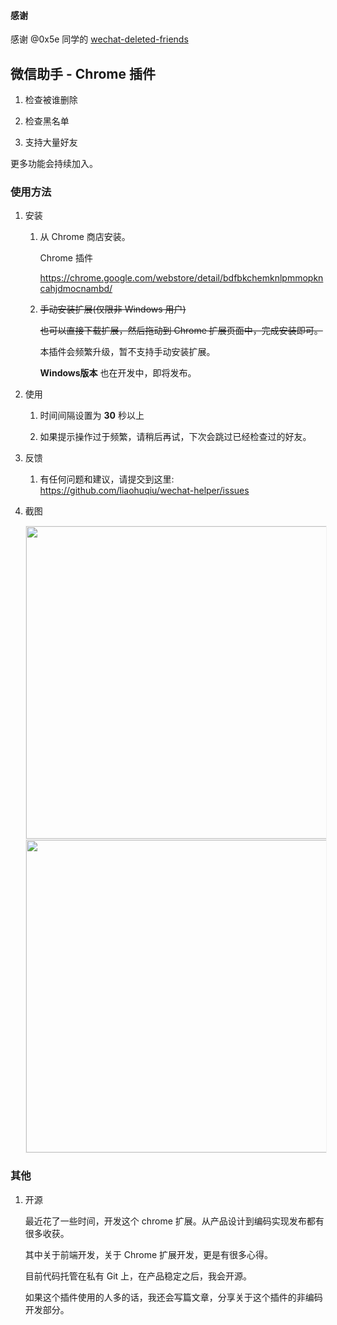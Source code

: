 #### 感谢

感谢 @0x5e 同学的 [wechat-deleted-friends](https://github.com/0x5e/wechat-deleted-friends)

## 微信助手 - Chrome 插件

1.  检查被谁删除

2.  检查黑名单

3.  支持大量好友

更多功能会持续加入。

### 使用方法

1. 安装

    1. 从 Chrome 商店安装。
    
        Chrome 插件
    
        https://chrome.google.com/webstore/detail/bdfbkchemknlpmmopkncahjdmocnambd/
    
    2. ~~手动安装扩展(仅限非 Windows 用户)~~
    
        ~~也可以直接下载扩展，然后拖动到 Chrome 扩展页面中，完成安装即可。~~ 

        本插件会频繁升级，暂不支持手动安装扩展。

        **Windows版本** 也在开发中，即将发布。

2.  使用
    
    1.  时间间隔设置为 **30** 秒以上

    2.  如果提示操作过于频繁，请稍后再试，下次会跳过已经检查过的好友。

3.  反馈

    1.  有任何问题和建议，请提交到这里: https://github.com/liaohuqiu/wechat-helper/issues


4.  截图

    <div><img src='https://raw.githubusercontent.com/liaohuqiu/wechat-helper/master/art/1.png' width="500px" style='border: #f1f1f1 solid 1px'/></div>

    <div><img src='https://raw.githubusercontent.com/liaohuqiu/wechat-helper/master/art/2.png' width="500px" style='border: #f1f1f1 solid 1px'/></div>

### 其他

1. 开源

    最近花了一些时间，开发这个 chrome 扩展。从产品设计到编码实现发布都有很多收获。
    
    其中关于前端开发，关于 Chrome 扩展开发，更是有很多心得。
    
    目前代码托管在私有 Git 上，在产品稳定之后，我会开源。
    
    如果这个插件使用的人多的话，我还会写篇文章，分享关于这个插件的非编码开发部分。
